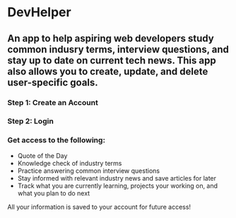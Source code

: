 # DevHelper
## An app to help aspiring web developers study common indusry terms, interview questions, and stay up to date on current tech news. This app also allows you to create, update, and delete user-specific goals.
### Step 1: Create an Account
### Step 2: Login
### Get access to the following:
  - Quote of the Day
  - Knowledge check of industry terms
  - Practice answering common interview questions
  - Stay informed with relevant industry news and save articles for later
  - Track what you are currently learning, projects your working on, and what you plan to do next

All your information is saved to your account for future access!

